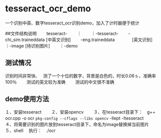 # tesseract_ocr_demo
一个识别中英、数字tesseract_ocr识别demo，加入了计时器便于统计　　

##文件结构说明　　
tesseract-　　
｜　　
｜-tesseract-　　
                         -chi_sim.traineddata         [中英文识别]　　
                         -eng.traineddata　　　　[英文识别]　　
｜-image   [待识别图片]　　
｜-demo　　

## 测试情况　　　
识别时间非常快、　
测了一个十位的数字，背景是白色的，时长0.06ｓ，准确率100％　　
测试的英文较为准确　　
测试的中文很不准确　　

## demo使用方法　　
１、安装tesseract　　
２、安装opencv　　
３、在tesseract目录下：　g++ ocr.cpp -o ocr `pkg-config --cflags --libs opencv` -llept -ltesseract　　
４、将需要识别的图片放到tesseract目录下，命名为image替换掉当前图片　　
５、shell 　执行：　./ocr　　






